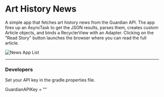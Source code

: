 # Art History News

A simple app that fetches art history news from the Guardian API. The app fires up an AsyncTask to get the JSON results, parses them, creates custom Article objects, and binds a RecyclerView with an Adapter. Clicking on the "Read Story" button launches the browser where you can read the full article.

![News App List](http://throw.rocks/android-projects/news-app/news-app-list.jpg)


___

### Developers

Set your API key in the gradle.properties file.

GuardianAPIKey = ""


